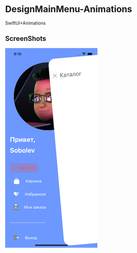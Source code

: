 # DesignMainMenu-Animations
SwiftUI+Animations

## ScreenShots
![Screenshot](https://github.com/Alexander-Sobolev/DesignMainMenu-Animations/blob/main/DesignMainMenu%2BAnimations/Screen%20.png)
